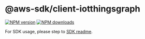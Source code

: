 # @aws-sdk/client-iotthingsgraph

[![NPM version](https://img.shields.io/npm/v/@aws-sdk/client-iotthingsgraph/latest.svg)](https://www.npmjs.com/package/@aws-sdk/client-iotthingsgraph)
[![NPM downloads](https://img.shields.io/npm/dm/@aws-sdk/client-iotthingsgraph.svg)](https://www.npmjs.com/package/@aws-sdk/client-iotthingsgraph)

For SDK usage, please step to [SDK readme](https://github.com/aws/aws-sdk-js-v3).
